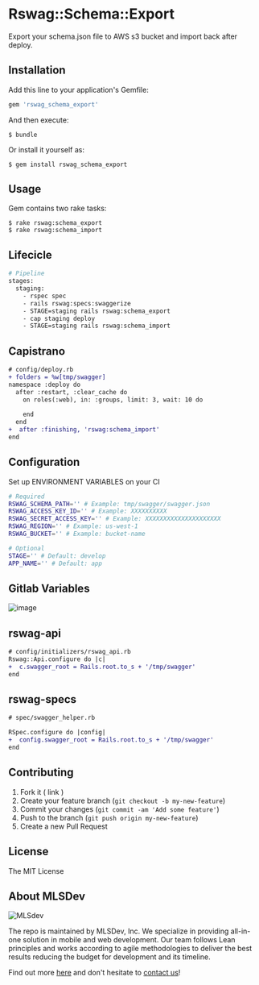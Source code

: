 # Rswag::Schema::Export


Export your schema.json file to AWS s3 bucket and import back after deploy. 

## Installation

Add this line to your application's Gemfile:

```ruby
gem 'rswag_schema_export'
```

And then execute:

    $ bundle

Or install it yourself as:

    $ gem install rswag_schema_export

## Usage

Gem contains two rake tasks:

    $ rake rswag:schema_export
    $ rake rswag:schema_import

## Lifecicle
```bash
# Pipeline
stages:
  staging:
    - rspec spec
    - rails rswag:specs:swaggerize
    - STAGE=staging rails rswag:schema_export
    - cap staging deploy
    - STAGE=staging rails rswag:schema_import
```

## Capistrano

```diff
# config/deploy.rb
+ folders = %w[tmp/swagger]
namespace :deploy do
  after :restart, :clear_cache do
    on roles(:web), in: :groups, limit: 3, wait: 10 do
    
    end
  end
+  after :finishing, 'rswag:schema_import'
end
````

## Configuration

Set up ENVIRONMENT VARIABLES on your CI

```bash
# Required
RSWAG_SCHEMA_PATH='' # Example: tmp/swagger/swagger.json
RSWAG_ACCESS_KEY_ID='' # Example: XXXXXXXXXX
RSWAG_SECRET_ACCESS_KEY='' # Example: XXXXXXXXXXXXXXXXXXXXX
RSWAG_REGION='' # Example: us-west-1
RSWAG_BUCKET='' # Example: bucket-name

# Optional
STAGE='' # Default: develop
APP_NAME='' # Default: app
```

## Gitlab Variables

![image](https://user-images.githubusercontent.com/2664467/60773983-c69bdf80-a115-11e9-9f46-57d835ba4561.png)


## rswag-api
```diff
# config/initializers/rswag_api.rb
Rswag::Api.configure do |c|
+  c.swagger_root = Rails.root.to_s + '/tmp/swagger'
end
```

## rswag-specs
```diff
# spec/swagger_helper.rb

RSpec.configure do |config|
+  config.swagger_root = Rails.root.to_s + '/tmp/swagger'
end
```

## Contributing

1. Fork it ( link )
2. Create your feature branch (`git checkout -b my-new-feature`)
3. Commit your changes (`git commit -am 'Add some feature'`)
4. Push to the branch (`git push origin my-new-feature`)
5. Create a new Pull Request

## License

The MIT License

## About MLSDev

![MLSdev][logo]

The repo is maintained by MLSDev, Inc. We specialize in providing all-in-one solution in mobile and web development. Our team follows Lean principles and works according to agile methodologies to deliver the best results reducing the budget for development and its timeline.

Find out more [here][mlsdev] and don't hesitate to [contact us][contact]!

[mlsdev]:  https://mlsdev.com
[contact]: https://mlsdev.com/contact_us
[logo]:    https://raw.githubusercontent.com/MLSDev/development-standards/master/mlsdev-logo.png "Mlsdev"

